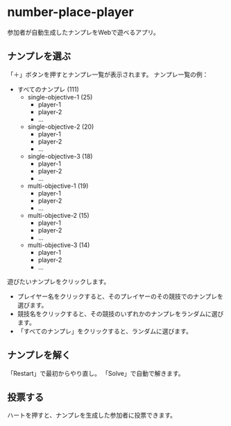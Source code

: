 # number-place-player
参加者が自動生成したナンプレをWebで遊べるアプリ。

## ナンプレを選ぶ
「＋」ボタンを押すとナンプレ一覧が表示されます。
ナンプレ一覧の例：

- すべてのナンプレ (111)
  - single-objective-1 (25)
    - player-1
    - player-2
    - ...
  - single-objective-2 (20)
    - player-1
    - player-2
    - ...
  - single-objective-3 (18)
    - player-1
    - player-2
    - ...
  - multi-objective-1 (19)
    - player-1
    - player-2
    - ...
  - multi-objective-2 (15)
    - player-1
    - player-2
    - ...
  - multi-objective-3 (14)
    - player-1
    - player-2
    - ...

遊びたいナンプレをクリックします。
- プレイヤー名をクリックすると、そのプレイヤーのその競技でのナンプレを選びます。
- 競技名をクリックすると、その競技のいずれかのナンプレをランダムに選びます。
- 「すべてのナンプレ」をクリックすると、ランダムに選びます。

## ナンプレを解く
「Restart」で最初からやり直し。
「Solve」で自動で解きます。

## 投票する
ハートを押すと、ナンプレを生成した参加者に投票できます。
